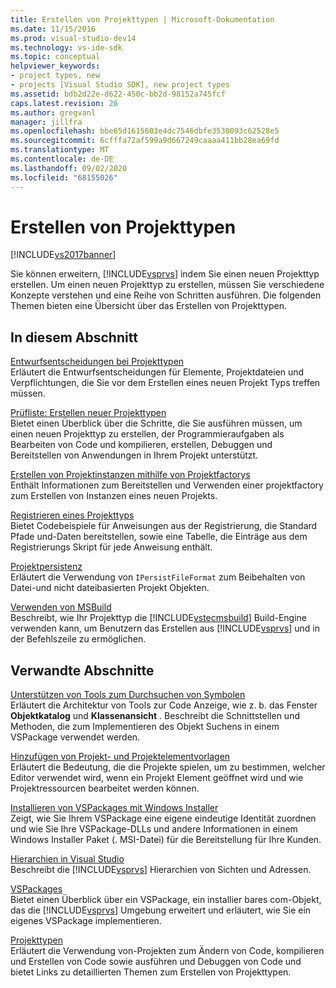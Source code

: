 ```yaml
---
title: Erstellen von Projekttypen | Microsoft-Dokumentation
ms.date: 11/15/2016
ms.prod: visual-studio-dev14
ms.technology: vs-ide-sdk
ms.topic: conceptual
helpviewer_keywords:
- project types, new
- projects [Visual Studio SDK], new project types
ms.assetid: bdb2d22e-d622-450c-bb2d-98152a745fcf
caps.latest.revision: 26
ms.author: gregvanl
manager: jillfra
ms.openlocfilehash: bbe65d1615603e4dc7546dbfe3530093c62528e5
ms.sourcegitcommit: 6cfffa72af599a9d667249caaaa411bb28ea69fd
ms.translationtype: MT
ms.contentlocale: de-DE
ms.lasthandoff: 09/02/2020
ms.locfileid: "68155026"
---
```

# <a name="creating-project-types"></a>Erstellen von Projekttypen
[!INCLUDE[vs2017banner](../../includes/vs2017banner.md)]

Sie können erweitern, [!INCLUDE[vsprvs](../../includes/vsprvs-md.md)] indem Sie einen neuen Projekttyp erstellen. Um einen neuen Projekttyp zu erstellen, müssen Sie verschiedene Konzepte verstehen und eine Reihe von Schritten ausführen. Die folgenden Themen bieten eine Übersicht über das Erstellen von Projekttypen.  
  
## <a name="in-this-section"></a>In diesem Abschnitt  
 [Entwurfsentscheidungen bei Projekttypen](../../extensibility/internals/project-type-design-decisions.md)  
 Erläutert die Entwurfsentscheidungen für Elemente, Projektdateien und Verpflichtungen, die Sie vor dem Erstellen eines neuen Projekt Typs treffen müssen.  
  
 [Prüfliste: Erstellen neuer Projekttypen](../../extensibility/internals/checklist-creating-new-project-types.md)  
 Bietet einen Überblick über die Schritte, die Sie ausführen müssen, um einen neuen Projekttyp zu erstellen, der Programmieraufgaben als Bearbeiten von Code und kompilieren, erstellen, Debuggen und Bereitstellen von Anwendungen in Ihrem Projekt unterstützt.  
  
 [Erstellen von Projektinstanzen mithilfe von Projektfactorys](../../extensibility/internals/creating-project-instances-by-using-project-factories.md)  
 Enthält Informationen zum Bereitstellen und Verwenden einer projektfactory zum Erstellen von Instanzen eines neuen Projekts.  
  
 [Registrieren eines Projekttyps](../../extensibility/internals/registering-a-project-type.md)  
 Bietet Codebeispiele für Anweisungen aus der Registrierung, die Standard Pfade und-Daten bereitstellen, sowie eine Tabelle, die Einträge aus dem Registrierungs Skript für jede Anweisung enthält.  
  
 [Projektpersistenz](../../extensibility/internals/project-persistence.md)  
 Erläutert die Verwendung von `IPersistFileFormat` zum Beibehalten von Datei-und nicht dateibasierten Projekt Objekten.  
  
 [Verwenden von MSBuild](../../extensibility/internals/using-msbuild.md)  
 Beschreibt, wie Ihr Projekttyp die [!INCLUDE[vstecmsbuild](../../includes/vstecmsbuild-md.md)] Build-Engine verwenden kann, um Benutzern das Erstellen aus [!INCLUDE[vsprvs](../../includes/vsprvs-md.md)] und in der Befehlszeile zu ermöglichen.  
  
## <a name="related-sections"></a>Verwandte Abschnitte  
 [Unterstützen von Tools zum Durchsuchen von Symbolen](../../extensibility/internals/supporting-symbol-browsing-tools.md)  
 Erläutert die Architektur von Tools zur Code Anzeige, wie z. b. das Fenster **Objektkatalog** und **Klassenansicht** . Beschreibt die Schnittstellen und Methoden, die zum Implementieren des Objekt Suchens in einem VSPackage verwendet werden.  
  
 [Hinzufügen von Projekt- und Projektelementvorlagen](../../extensibility/internals/adding-project-and-project-item-templates.md)  
 Erläutert die Bedeutung, die die Projekte spielen, um zu bestimmen, welcher Editor verwendet wird, wenn ein Projekt Element geöffnet wird und wie Projektressourcen bearbeitet werden können.  
  
 [Installieren von VSPackages mit Windows Installer](../../extensibility/internals/installing-vspackages-with-windows-installer.md)  
 Zeigt, wie Sie Ihrem VSPackage eine eigene eindeutige Identität zuordnen und wie Sie Ihre VSPackage-DLLs und andere Informationen in einem Windows Installer Paket (. MSI-Datei) für die Bereitstellung für Ihre Kunden.  
  
 [Hierarchien in Visual Studio](../../extensibility/internals/hierarchies-in-visual-studio.md)  
 Beschreibt die [!INCLUDE[vsprvs](../../includes/vsprvs-md.md)] Hierarchien von Sichten und Adressen.  
  
 [VSPackages](../../extensibility/internals/vspackages.md)  
 Bietet einen Überblick über ein VSPackage, ein installier bares com-Objekt, das die [!INCLUDE[vsprvs](../../includes/vsprvs-md.md)] Umgebung erweitert und erläutert, wie Sie ein eigenes VSPackage implementieren.  
  
 [Projekttypen](../../extensibility/internals/project-types.md)  
 Erläutert die Verwendung von-Projekten zum Ändern von Code, kompilieren und Erstellen von Code sowie ausführen und Debuggen von Code und bietet Links zu detaillierten Themen zum Erstellen von Projekttypen.
